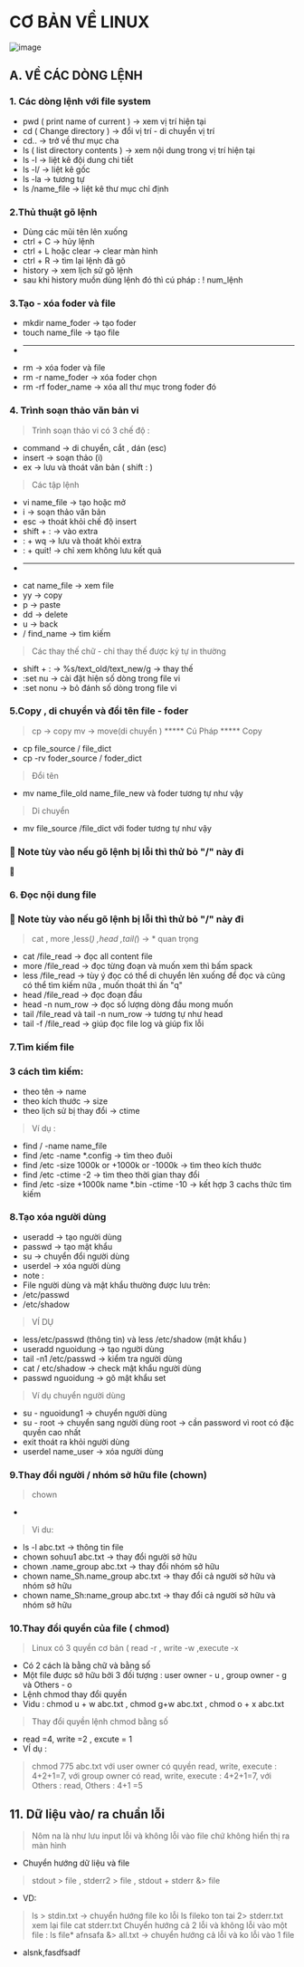 # CƠ BẢN VỀ LINUX 
![image](https://user-images.githubusercontent.com/90398366/165110928-f1a8881b-dba2-4581-a927-7c61adc4a6aa.png)

## A. VỀ CÁC DÒNG LỆNH

### 1. Các dòng lệnh với file system
- pwd ( print name of current ) -> xem vị trí hiện tại
- cd  ( Change directory ) -> đổi vị trí - di chuyển vị trí 
- cd.. -> trở về thư mục cha
- ls ( list directory contents ) -> xem nội dung trong vị trí hiện tại
- ls -l -> liệt kê đội dung chi tiết
- ls -l/ -> liệt kê gốc
- ls -la -> tương tự 
- ls /name_file -> liệt kê thư mục chỉ định

### 2.Thủ thuật gõ lệnh 
- Dùng các mũi tên lên xuống
- ctrl + C -> hủy lệnh
- ctrl + L hoặc clear -> clear màn hình
- ctrl + R -> tìm lại lệnh đã gõ 
- history -> xem lịch sử gõ lệnh 
- sau khi history muồn dùng lệnh đó thì cú pháp : ! num_lệnh 
### 3.Tạo - xóa foder và file
- mkdir name_foder -> tạo foder 
- touch name_file -> tạo file
- ******
- rm -> xóa foder và file
- rm -r name_foder -> xóa foder chọn
- rm -rf foder_name -> xóa all thư mục trong foder đó

### 4. Trình soạn thảo văn bản vi
> Trình soạn thảo vi có 3 chế độ :
- command -> di chuyển, cắt , dán (esc)
- insert -> soạn thảo (i)
- ex -> lưu và thoát văn bản ( shift : )
> Các tập lệnh
- vi name_file -> tạo hoặc mở
- i -> soạn thảo văn bản
- esc -> thoát khỏi chế độ insert
- shift + : -> vào extra
- : + wq -> lưu và thoát khỏi extra
- : + quit! -> chỉ xem không lưu kết quả
- ******
- cat name_file -> xem file
- yy -> copy
- p -> paste
- dd -> delete
- u -> back
- / find_name -> tìm kiếm
> Các thay thế chữ - chỉ thay thế được ký tự in thường
- shift + : -> %s/text_old/text_new/g -> thay thế
- :set nu -> cài đặt hiện số dòng trong file vi
- :set nonu -> bỏ đánh số dòng trong file vi

### 5.Copy , di chuyển và đổi tên file - foder
> cp -> copy
> mv -> move(di chuyển )
>  ***** Cú Pháp *****
>  Copy
- cp file_source / file_dict 
- cp -rv foder_source / foder_dict
> Đổi tên
- mv name_file_old name_file_new  và foder tương tự như vậy
> Di chuyển
- mv file_source /file_dict với foder tương tự như vậy
### 📓 Note tùy vào nếu gõ lệnh bị lỗi thì thử bỏ "/" này đi 
🦫 
### 6. Đọc nội dung file
### 📓 Note tùy vào nếu gõ lệnh bị lỗi thì thử bỏ "/" này đi 
> cat , more ,less(*) ,head ,tail(*) -> * quan trọng
- cat /file_read -> đọc all content file
- more /file_read -> đọc từng đoạn và muốn xem thì bấm spack
- less /file_read -> tùy ý đọc có thể di chuyển lên xuống để đọc và cũng có thể tìm kiếm nữa , muốn thoát thì ấn "q"
- head /file_read -> đọc đoạn đầu
- head -n num_row -> đọc số lượng dòng đầu mong muốn 
- tail /file_read và tail -n num_row -> tương tự như head
- tail -f /file_read -> giúp đọc file log và giúp fix lỗi

### 7.Tìm kiếm file
### 3 cách tìm kiếm:
- theo tên -> name
- theo kích thước -> size
- theo lịch sử bị thay đổi -> ctime
> Ví dụ :
* find / -name name_file
* find /etc -name *.config -> tìm theo đuôi
* find /etc -size 1000k or +1000k or -1000k -> tìm theo kích thước
* find /etc -ctime -2 -> tìm theo thời gian thay đổi 
* find /etc -size +1000k name *.bin -ctime -10 -> kết hợp 3 cachs thức tìm kiếm

### 8.Tạo xóa người dùng
- useradd -> tạo người dùng
- passwd -> tạo mật khẩu
- su -> chuyển đổi người dùng
- userdel -> xóa người dùng
- note :
-  File người dùng và mật khẩu thường được lưu trên:
- /etc/passwd
- /etc/shadow 
> VÍ DỤ
- less/etc/passwd (thông tin)  và less /etc/shadow (mật khẩu )
- useradd nguoidung -> tạo người dùng
- tail -n1 /etc/passwd -> kiểm tra người dùng
- cat / etc/shadow -> check mật khẩu người dùng
- passwd nguoidung -> gõ mật khẩu set 

> Ví dụ chuyển người dùng
- su - nguoidung1 -> chuyển người dùng
- su - root -> chuyển sang người dùng root -> cần password vì root có đặc quyền cao nhất
- exit thoát ra khỏi người dùng
- userdel name_user -> xóa người dùng
### 9.Thay đổi người / nhóm sở hữu file (chown)
>chown 
- 
>Vi du: 
- ls -l abc.txt -> thông tin file
- chown sohuu1 abc.txt -> thay đổi người sở hữu
- chown .name_group abc.txt -> thay đổi nhóm sở hữu
- chown name_Sh.name_group abc.txt -> thay đổi cả người sở hữu và nhóm sở hữu
- chown name_Sh:name_group abc.txt -> thay đổi cả người sở hữu và nhóm sở hữu

### 10.Thay đổi quyền của file  ( chmod)
>Linux có 3 quyền cơ bản ( read -r , write -w ,execute -x
- Có 2 cách là bằng chữ và bằng số 
- Một file được sở hữu bởi 3 đối tượng : user owner - u , group owner - g và Others - o
- Lệnh chmod thay đổi quyền
-  Vidu : chmod u + w abc.txt , chmod g+w abc.txt , chmod o + x abc.txt
> Thay đổi quyền lệnh chmod bằng số
- read =4, write =2 , excute = 1
- VÍ dụ :
> chmod 775 abc.txt
> với user owner có quyền read, write, execute : 4+2+1=7,
> với group owner có read, write, execute : 4+2+1=7,
> với Others : read, Others : 4+1 =5

## 11. Dữ liệu vào/ ra chuẩn lỗi
> Nôm na là như lưu input lỗi và không lỗi vào file chứ không hiển thị ra màn hình
- Chuyển hướng dữ liệu và file
> stdout > file ,
> stderr2 > file ,
> stdout + stderr &> file 
- VD:
> ls > stdin.txt -> chuyển hướng file ko lỗi 
> ls  fileko ton tai 2> stderr.txt 
> xem lại file cat stderr.txt 
> Chuyển hướng cả 2 lỗi và không lỗi vào một file : 
> ls file* afnsafa &> all.txt -> chuyển hướng cả lỗi và ko lỗi vào 1 file

- alsnk,fasdfsadf

